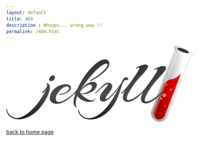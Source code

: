 ```yaml
---
layout: default
title: 404
description : Whoops... wrong way !!
permalink: /404.html
---
```



![jekyll redirect form plugins](assets/jekyll.svg)

[back to home page](/)

